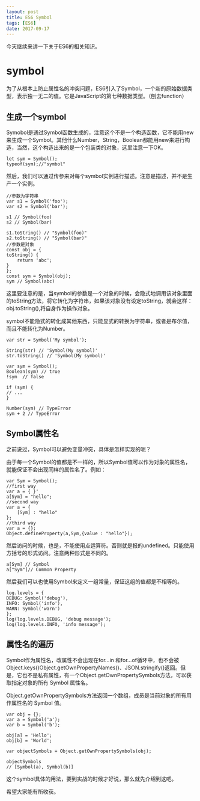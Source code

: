 ```yaml
---
layout: post
title: ES6 Symbol
tags: [ES6]
date: 2017-09-17
---
```


今天继续来讲一下关于ES6的相关知识。

# symbol

为了从根本上防止属性名的冲突问题，ES6引入了Symbol，一个新的原始数据类型，表示独一无二的值。它是JavaScript的第七种数据类型。（刨去function）

## 生成一个symbol

Symobol是通过Symbol函数生成的，注意这个不是一个构造函数，它不能用new来生成一个Symbol。其他什么Number，String，Boolean都能用new来进行构造，当然，这个构造出来的是一个包装类的对象，这里注意一下OK。

    let sym = Symbol();
    typeof(sym);//"symbol"

然后，我们可以通过传参来对每个symbol实例进行描述。注意是描述，并不是生产一个实例。

    //参数为字符串
    var s1 = Symbol('foo');
    var s2 = Symbol('bar');

    s1 // Symbol(foo)
    s2 // Symbol(bar)

    s1.toString() // "Symbol(foo)"
    s2.toString() // "Symbol(bar)"
    //参数是对象
    const obj = {
    toString() {
        return 'abc';
    }
    };
    const sym = Symbol(obj);
    sym // Symbol(abc)

这里要注意的是，当symbol的参数是一个对象的时候，会隐式地调用该对象里面的toString方法，将它转化为字符串，如果该对象没有设定toString，就会这样：obj.toString(),将自身作为操作对象。

symbol不能隐式的转化成其他东西，只能显式的转换为字符串，或者是布尔值，而且不能转化为Number。

    var str = Symbol('My symbol');

    String(str) // 'Symbol(My symbol)'
    str.toString() // 'Symbol(My symbol)'

    var sym = Symbol();
    Boolean(sym) // true
    !sym  // false

    if (sym) {
    // ...
    }

    Number(sym) // TypeError
    sym + 2 // TypeError

## Symbol属性名

之前说过，Symbol可以避免变量冲突，具体是怎样实现的呢？

由于每一个Symbol的值都是不一样的，所以Symbol值可以作为对象的属性名，就能保证不会出现同样的属性名了。例如：

    var Sym = Symbol();
    //first way
    var a = { }'
    a[Sym] = "hello";
    //second way
    var a = {
        [Sym] : "hello"
    };
    //third way 
    var a = {};
    Object.defineProperty(a,Sym,{value : "hello"});

然后访问的时候，也是，不能使用点运算符。否则就是报的undefined。只能使用方括号的形式访问。注意两种形式是不同的。

    a[Sym] // Symbol
    a["Sym"]// Common Property

然后我们可以也使用Symbol来定义一组常量，保证这组的值都是不相等的。

    log.levels = {
    DEBUG: Symbol('debug'),
    INFO: Symbol('info'),
    WARN: Symbol('warn')
    };
    log(log.levels.DEBUG, 'debug message');
    log(log.levels.INFO, 'info message');

## 属性名的遍历

Symbol作为属性名，改属性不会出现在for...in 和for...of循环中，也不会被Object.keys()Object.getOwnPropertyNames()、JSON.stringify()返回。但是，它也不是私有属性，有一个Object.getOwnPropertySymbols方法，可以获取指定对象的所有 Symbol 属性名。

Object.getOwnPropertySymbols方法返回一个数组，成员是当前对象的所有用作属性名的 Symbol 值。

    var obj = {};
    var a = Symbol('a');
    var b = Symbol('b');

    obj[a] = 'Hello';
    obj[b] = 'World';

    var objectSymbols = Object.getOwnPropertySymbols(obj);

    objectSymbols
    // [Symbol(a), Symbol(b)]

这个symbol具体的用法，要到实战的时候才好说，那么就先介绍到这吧。

希望大家能有所收获。


































